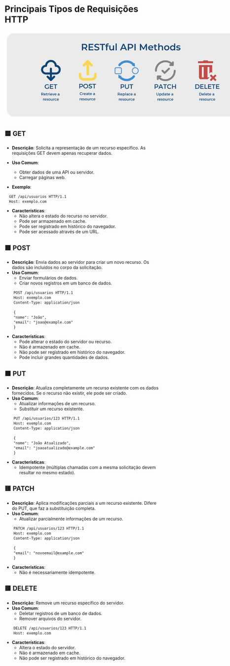 # Principais Tipos de Requisições HTTP
<img src="./docs/requestHttp.png" alt="API" title="API" style="max-width: 800px;">


## 🟦 GET
- **Descrição**: Solicita a representação de um recurso específico. As requisições GET devem apenas recuperar dados.
- **Uso Comum**: 
  - Obter dados de uma API ou servidor.
  - Carregar páginas web.
  
- **Exemplo**:
```http
  GET /api/usuarios HTTP/1.1
  Host: exemplo.com
```
- **Características**: 
  - Não altera o estado do recurso no servidor.
  - Pode ser armazenado em cache.
  - Pode ser registrado em histórico do navegador.
  - Pode ser acessado através de um URL.

## 🟩 POST
- **Descrição**: Envia dados ao servidor para criar um novo recurso. Os dados são incluídos no corpo da solicitação.
- **Uso Comum**: 
  - Enviar formulários de dados.
  - Criar novos registros em um banco de dados.
```
    POST /api/usuarios HTTP/1.1
    Host: exemplo.com
    Content-Type: application/json

    {
    "nome": "João",
    "email": "joao@example.com"
    }
```
- **Características**: 
  - Pode alterar o estado do servidor ou recurso.
  - Não é armazenado em cache.
  - Não pode ser registrado em histórico do navegador.
  - Pode incluir grandes quantidades de dados.


## 🟧 PUT
- **Descrição**: Atualiza completamente um recurso existente com os dados fornecidos. Se o recurso não existir, ele pode ser criado.
- **Uso Comum**: 
  - Atualizar informações de um recurso.
  - Substituir um recurso existente.
  
```
    PUT /api/usuarios/123 HTTP/1.1
    Host: exemplo.com
    Content-Type: application/json

    {
    "nome": "João Atualizado",
    "email": "joaoatualizado@example.com"
    }

```
- **Características**: 
  - Idempotente (múltiplas chamadas com a mesma solicitação devem resultar no mesmo estado).


## 🟨 PATCH
- **Descrição**: Aplica modificações parciais a um recurso existente. Difere do PUT, que faz a substituição completa.
- **Uso Comum**: 
  - Atualizar parcialmente informações de um recurso.
  
```
    PATCH /api/usuarios/123 HTTP/1.1
    Host: exemplo.com
    Content-Type: application/json

    {
    "email": "novoemail@example.com"
    }

```
- **Características**: 
  - Não é necessariamente idempotente.


## 🟥 DELETE
- **Descrição**: Remove um recurso específico do servidor.
- **Uso Comum**: 
  - Deletar registros de um banco de dados.
  - Remover arquivos do servidor.
  
```
    DELETE /api/usuarios/123 HTTP/1.1
    Host: exemplo.com

```
- **Características**: 
  - Altera o estado do servidor.
  - Não é armazenado em cache.
  - Não pode ser registrado em histórico do navegador.